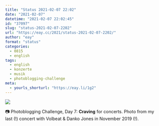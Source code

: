 ```yaml
---
title: "Status 2021-02-07 22:02"
date: "2021-02-07"
datetime: "2021-02-07 22:02:45"
id: "37097"
slug: "status-2021-02-07-2202"
url: "https://eay.cc/2021/status-2021-02-07-2202/"
author: "eay"
format: "status"
categories:
  - 0815
  - english
tags:
  - english
  - konzerte
  - musik
  - photoblogging-challenge
meta:
  - yourls_shorturl: "https://eay.li/1g2"
---
```


![](https://eay.cc/uploads/2021/mb-7-craving.jpg)

📷 Photoblogging Challenge, Day 7: **Craving** for concerts. Photo from my last (!) concert with Volbeat & Danko Jones in November 2019 (!).
